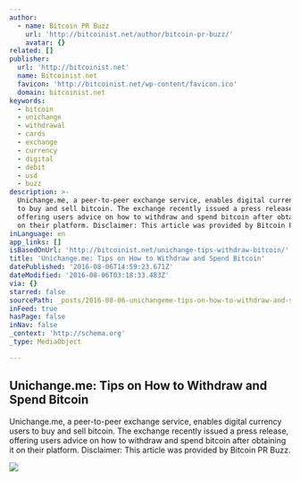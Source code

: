 ```yaml
---
author:
  - name: Bitcoin PR Buzz
    url: 'http://bitcoinist.net/author/bitcoin-pr-buzz/'
    avatar: {}
related: []
publisher:
  url: 'http://bitcoinist.net'
  name: Bitcoinist.net
  favicon: 'http://bitcoinist.net/wp-content/favicon.ico'
  domain: bitcoinist.net
keywords:
  - bitcoin
  - unichange
  - withdrawal
  - cards
  - exchange
  - currency
  - digital
  - debit
  - usd
  - buzz
description: >-
  Unichange.me, a peer-to-peer exchange service, enables digital currency users
  to buy and sell bitcoin. The exchange recently issued a press release,
  offering users advice on how to withdraw and spend bitcoin after obtaining it
  on their platform. Disclaimer: This article was provided by Bitcoin PR Buzz.
inLanguage: en
app_links: []
isBasedOnUrl: 'http://bitcoinist.net/unichange-tips-withdraw-bitcoin/'
title: 'Unichange.me: Tips on How to Withdraw and Spend Bitcoin'
datePublished: '2016-08-06T14:59:23.671Z'
dateModified: '2016-08-06T03:18:33.483Z'
via: {}
starred: false
sourcePath: _posts/2016-08-06-unichangeme-tips-on-how-to-withdraw-and-spend-bitcoin.md
inFeed: true
hasPage: false
inNav: false
_context: 'http://schema.org'
_type: MediaObject

---
```

<article style=""><h1>Unichange.me: Tips on How to Withdraw and Spend Bitcoin</h1><p>Unichange.me, a peer-to-peer exchange service, enables digital currency users to buy and sell bitcoin. The exchange recently issued a press release, offering users advice on how to withdraw and spend bitcoin after obtaining it on their platform. Disclaimer: This article was provided by Bitcoin PR Buzz.</p><img src="http://bitcoinist.net/wp-content/uploads/2016/08/UniChange-PR-Buzz-cover.png" /></article>